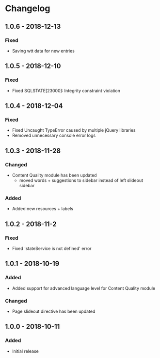# Changelog
## 1.0.6 - 2018-12-13
### Fixed
- Saving wtt data for new entries

## 1.0.5 - 2018-12-10
### Fixed
- Fixed SQLSTATE[23000]: Integrity constraint violation

## 1.0.4 - 2018-12-04
### Fixed
- Fixed Uncaught TypeError caused by multiple jQuery libraries
- Removed unnecessary console error logs

## 1.0.3 - 2018-11-28
### Changed
- Content Quality module has been updated
    - moved words + suggestions to sidebar instead of left slideout sidebar

### Added
- Added new resources + labels

## 1.0.2 - 2018-11-2
### Fixed
- Fixed 'stateService is not defined' error

## 1.0.1 - 2018-10-19
### Added
- Added support for advanced language level for Content Quality module

### Changed
- Page slideout directive has been updated

## 1.0.0 - 2018-10-11
### Added
- Initial release
